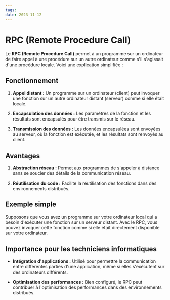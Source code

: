 ```yaml
---
tags: 
date: 2023-11-12
---
```

# RPC (Remote Procedure Call)

Le **RPC (Remote Procedure Call)** permet à un programme sur un ordinateur de faire appel à une procédure sur un autre ordinateur comme s'il s'agissait d'une procédure locale. Voici une explication simplifiée :

## Fonctionnement

1. **Appel distant :** Un programme sur un ordinateur (client) peut invoquer une fonction sur un autre ordinateur distant (serveur) comme si elle était locale.
    
2. **Encapsulation des données :** Les paramètres de la fonction et les résultats sont encapsulés pour être transmis sur le réseau.
    
3. **Transmission des données :** Les données encapsulées sont envoyées au serveur, où la fonction est exécutée, et les résultats sont renvoyés au client.
    

## Avantages

1. **Abstraction réseau :** Permet aux programmes de s'appeler à distance sans se soucier des détails de la communication réseau.
    
2. **Réutilisation du code :** Facilite la réutilisation des fonctions dans des environnements distribués.
    

## Exemple simple

Supposons que vous avez un programme sur votre ordinateur local qui a besoin d'exécuter une fonction sur un serveur distant. Avec le RPC, vous pouvez invoquer cette fonction comme si elle était directement disponible sur votre ordinateur.

## Importance pour les techniciens informatiques

- **Intégration d'applications :** Utilisé pour permettre la communication entre différentes parties d'une application, même si elles s'exécutent sur des ordinateurs différents.
    
- **Optimisation des performances :** Bien configuré, le RPC peut contribuer à l'optimisation des performances dans des environnements distribués.